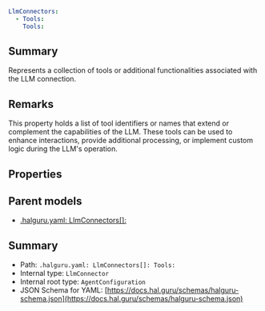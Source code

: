 <!--
title: Tools
version: 1.38.9-beta.21
generated: true
date: 2025-04-15
node: This file is generated by the command-line program: `halguru manual -c -m`
-->


```yaml
LlmConnectors:
  - Tools:
    Tools:
```

## Summary

Represents a collection of tools or additional functionalities associated with the LLM connection.

## Remarks

This property holds a list of tool identifiers or names that extend or complement the capabilities of the LLM. These tools can be used to enhance interactions, provide additional processing, or implement custom logic during the LLM's operation.

## Properties


## Parent models

* [.halguru.yaml: LlmConnectors[]:]((halguru)-llmconnectors-list.md)
## Summary

* Path: `.halguru.yaml: LlmConnectors[]: Tools:`
* Internal type: `LlmConnector`
* Internal root type: `AgentConfiguration`
* JSON Schema for YAML: [https://docs.hal.guru/schemas/halguru-schema.json](https://docs.hal.guru/schemas/halguru-schema.json)
